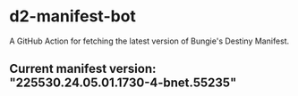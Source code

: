 # d2-manifest-bot
A GitHub Action for fetching the latest version of Bungie's Destiny Manifest.
## Current manifest version: "225530.24.05.01.1730-4-bnet.55235"